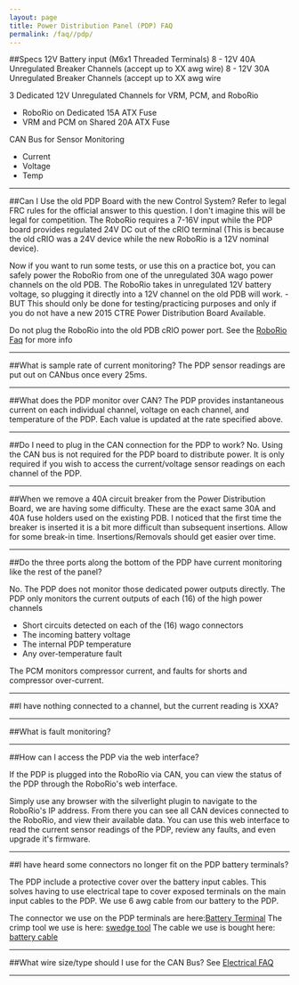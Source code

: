 ```yaml
---
layout: page
title: Power Distribution Panel (PDP) FAQ
permalink: /faq//pdp/
---
```



##Specs
12V Battery input (M6x1 Threaded Terminals)
8 - 12V 40A Unregulated Breaker Channels (accept up to XX awg wire)
8 - 12V 30A Unregulated Breaker Channels (accept up to XX awg wire

3 Dedicated 12V Unregulated Channels for VRM, PCM, and RoboRio
   - RoboRio on Dedicated 15A ATX Fuse
   - VRM and PCM on Shared 20A ATX Fuse

CAN Bus for Sensor Monitoring
   - Current
   - Voltage
   - Temp
 
---

##Can I Use the old PDP Board with the new Control System?
Refer to legal FRC rules for the official answer to this question. I don't imagine this will be legal for competition. The RoboRio requires a 7-16V input while the PDP board provides regulated 24V DC out of the cRIO terminal (This is because the old cRIO was a 24V device while the new RoboRio is a 12V nominal device).

Now if you want to run some tests, or use this on a practice bot, you can safely power the RoboRio from one of the unregulated 30A wago power channels on the old PDB. The RoboRio takes in unregulated 12V battery voltage, so plugging it directly into a 12V channel on the old PDB will work. - BUT This should only be done for testing/practicing purposes and only if you do not have a new 2015 CTRE Power Distribution Board Available. 

Do not plug the RoboRio into the old PDB cRIO power port. See the [RoboRio Faq](/RoboRio/faq/roborio/) for more info

---

##What is sample rate of current monitoring?
The PDP sensor readings are put out on CANbus once every 25ms.

---

##What does the PDP monitor over CAN?
The PDP provides instantaneous current on each individual channel, voltage on each channel, and temperature of the PDP. Each value is updated at the rate specified above.

---

##Do I need to plug in the CAN connection for the PDP to work?
No. Using the CAN bus is not required for the PDP board to distribute power. It is only required if you wish to access the current/voltage sensor readings on each channel of the PDP.

---

##When we remove a 40A circuit breaker from the Power Distribution Board, we are having some difficulty. 
These are the exact same 30A and 40A fuse holders used on the existing PDB.  I noticed that the first time the breaker is inserted it is a bit more difficult than subsequent insertions.  Allow for some break-in time. Insertions/Removals should get easier over time. 

---

##Do the three ports along the bottom of the PDP have current monitoring like the rest of the panel?

No. The PDP does not monitor those dedicated power outputs directly.
The PDP only monitors the current outputs of each (16) of the high power channels
* Short circuits detected on each of the (16) wago connectors
* The incoming battery voltage
* The internal PDP temperature
* Any over-temperature fault

The PCM monitors compressor current, and faults for shorts and compressor over-current.

---

##I have nothing connected to a channel, but the current reading is XXA?


---


##What is fault monitoring?


---

##How can I access the PDP via the web interface?

If the PDP is plugged into the RoboRio via CAN, you can view the status of the PDP through the RoboRio's web interface.

Simply use any browser with the silverlight plugin to navigate to the RoboRio's IP address. From there you can see all CAN devices connected to the RoboRio, and view their available data.
You can use this web interface to read the current sensor readings of the PDP, review any faults, and even upgrade it's firmware.

---

##I have heard some connectors no longer fit on the PDP battery terminals?

The PDP include a protective cover over the battery input cables. This solves having to use electrical tape to cover exposed terminals on the main input cables to the PDP. We use 6 awg cable from our battery to the PDP. 

The connector we use on the PDP terminals are here:[Battery Terminal]()
The crimp tool we use is here: [swedge tool]()
The cable we use is bought here: [battery cable]()

---

##What wire size/type should I use for the CAN Bus?
See [Electrical FAQ](/RoboRio/faq/electrical/)

---

